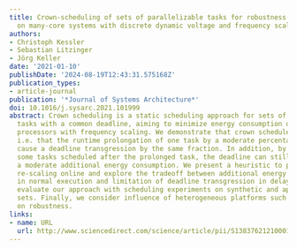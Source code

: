 ```yaml
---
title: Crown-scheduling of sets of parallelizable tasks for robustness and energy-elasticity
  on many-core systems with discrete dynamic voltage and frequency scaling
authors:
- Christoph Kessler
- Sebastian Litzinger
- Jörg Keller
date: '2021-01-10'
publishDate: '2024-08-19T12:43:31.575168Z'
publication_types:
- article-journal
publication: '*Journal of Systems Architecture*'
doi: 10.1016/j.sysarc.2021.101999
abstract: Crown scheduling is a static scheduling approach for sets of parallelizable
  tasks with a common deadline, aiming to minimize energy consumption on parallel
  processors with frequency scaling. We demonstrate that crown schedules are robust,
  i.e. that the runtime prolongation of one task by a moderate percentage does not
  cause a deadline transgression by the same fraction. In addition, by speeding up
  some tasks scheduled after the prolonged task, the deadline can still be met at
  a moderate additional energy consumption. We present a heuristic to perform this
  re-scaling online and explore the tradeoff between additional energy consumption
  in normal execution and limitation of deadline transgression in delay cases. We
  evaluate our approach with scheduling experiments on synthetic and application task
  sets. Finally, we consider influence of heterogeneous platforms such as ARM’s big.LITTLE
  on robustness.
links:
- name: URL
  url: http://www.sciencedirect.com/science/article/pii/S1383762121000175
---
```

